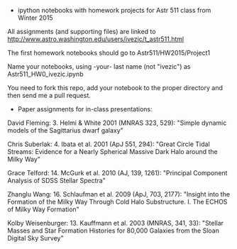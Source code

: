 * ipython notebooks with homework projects for Astr 511 class from Winter 2015

All assignments (and supporting files) are linked to
http://www.astro.washington.edu/users/ivezic/t_astr511.html

The first homework notebooks should go to 
Astr511/HW2015/Project1

Name your notebooks, using -your- last name (not "ivezic") as
Astr511_HW0_ivezic.ipynb 

You need to fork this repo, add your notebook to the proper directory and 
then send me a pull request.

* Paper assignments for in-class presentations: 


David Fleming: 
3. Helmi & White 2001 (MNRAS 323, 529): "Simple dynamic models of the Sagittarius dwarf galaxy"

Chris Suberlak: 
4. Ibata et al. 2001 (ApJ 551, 294): "Great Circle Tidal Streams: Evidence for a
Nearly Spherical Massive Dark Halo around the Milky Way" 

Grace Telford: 
14. McGurk et al. 2010 (AJ, 139, 1261): "Principal Component Analysis of SDSS Stellar Spectra" 

Zhanglu Wang:
16. Schlaufman et al. 2009 (ApJ, 703, 2177): "Insight into the Formation of the Milky Way Through 
Cold Halo Substructure. I. The ECHOS of Milky Way Formation"

Kolby Weisenburger: 
13. Kauffmann et al. 2003 (MNRAS, 341, 33): "Stellar Masses and Star Formation Histories for 
80,000 Galaxies from the Sloan Digital Sky Survey" 

